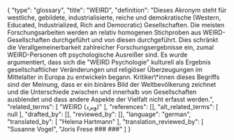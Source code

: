 {
    "type": "glossary",
    "title": "WEIRD",
    "definition": "Dieses Akronym steht für westliche, gebildete, industrialisierte, reiche und demokratische (Western, Educated, Industrialized, Rich and Democratic) Gesellschaften. Die meisten Forschungsarbeiten werden an relativ homogenen Stichproben aus WEIRD-Gesellschaften durchgeführt und von diesen durchgeführt. Dies schränkt die Verallgemeinerbarkeit zahlreicher Forschungsergebnisse ein, zumal WEIRD-Personen oft psychologische Ausreißer sind. Es wurde argumentiert, dass sich die \"WEIRD Psychologie\" kulturell als Ergebnis gesellschaftlicher Veränderungen und religiöser Überzeugungen im Mittelalter in Europa zu entwickeln begann. Kritiker\\*innen dieses Begriffs sind der Meinung, dass er ein binäres Bild der Weltbevölkerung zeichnet und die Unterschiede zwischen und innerhalb von Gesellschaften ausblendet und dass andere Aspekte der Vielfalt nicht erfasst werden.",
    "related_terms": [
        "WEIRD (وِيرد)"
    ],
    "references": [],
    "alt_related_terms": [
        null
    ],
    "drafted_by": [],
    "reviewed_by": [],
    "language": "german",
    "translated_by": [
        "Helena Hartmann"
    ],
    "translation_reviewed_by": [
        "Susanne Vogel",
        "Joris Frese  ###   ###"
    ]
}